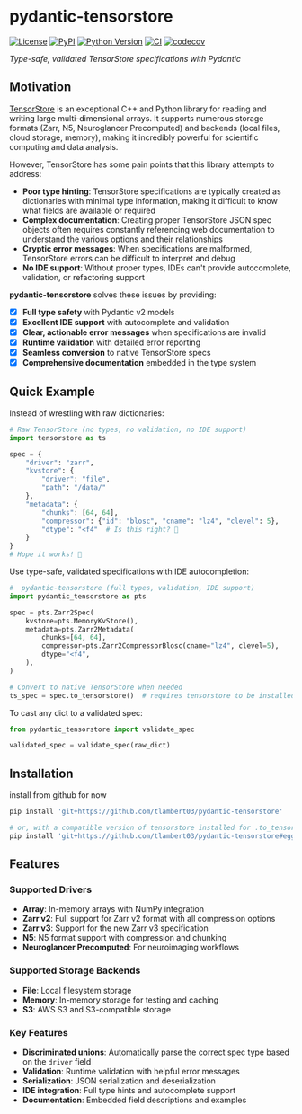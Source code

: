 # pydantic-tensorstore

[![License](https://img.shields.io/pypi/l/pydantic-tensorstore.svg?color=green)](https://github.com/tlambert03/pydantic-tensorstore/raw/main/LICENSE)
[![PyPI](https://img.shields.io/pypi/v/pydantic-tensorstore.svg?color=green)](https://pypi.org/project/pydantic-tensorstore)
[![Python Version](https://img.shields.io/pypi/pyversions/pydantic-tensorstore.svg?color=green)](https://python.org)
[![CI](https://github.com/tlambert03/pydantic-tensorstore/actions/workflows/ci.yml/badge.svg)](https://github.com/tlambert03/pydantic-tensorstore/actions/workflows/ci.yml)
[![codecov](https://codecov.io/gh/tlambert03/pydantic-tensorstore/branch/main/graph/badge.svg)](https://codecov.io/gh/tlambert03/pydantic-tensorstore)

*Type-safe, validated TensorStore specifications with Pydantic*

## Motivation

[TensorStore](https://github.com/google/tensorstore) is an exceptional C++ and
Python library for reading and writing large multi-dimensional arrays. It
supports numerous storage formats (Zarr, N5, Neuroglancer Precomputed) and
backends (local files, cloud storage, memory), making it incredibly powerful for
scientific computing and data analysis.

However, TensorStore has some pain points that this library attempts to address:

- **Poor type hinting**: TensorStore specifications are typically created as
  dictionaries with minimal type information, making it difficult to know what
  fields are available or required
- **Complex documentation**: Creating proper TensorStore JSON spec objects often
  requires constantly referencing web documentation to understand the various
  options and their relationships
- **Cryptic error messages**: When specifications are malformed, TensorStore
  errors can be difficult to interpret and debug
- **No IDE support**: Without proper types, IDEs can't provide autocomplete,
  validation, or refactoring support

**pydantic-tensorstore** solves these issues by providing:

- [x] **Full type safety** with Pydantic v2 models
- [x] **Excellent IDE support** with autocomplete and validation
- [x] **Clear, actionable error messages** when specifications are invalid
- [x] **Runtime validation** with detailed error reporting
- [x] **Seamless conversion** to native TensorStore specs
- [x] **Comprehensive documentation** embedded in the type system

## Quick Example

Instead of wrestling with raw dictionaries:

```python
# Raw TensorStore (no types, no validation, no IDE support)
import tensorstore as ts

spec = {
    "driver": "zarr",
    "kvstore": {
        "driver": "file",
        "path": "/data/"
    },
    "metadata": {
        "chunks": [64, 64],
        "compressor": {"id": "blosc", "cname": "lz4", "clevel": 5},
        "dtype": "<f4"  # Is this right? 🤔
    }
}
# Hope it works! 🤞
```

Use type-safe, validated specifications with IDE autocompletion:

```python
#  pydantic-tensorstore (full types, validation, IDE support)
import pydantic_tensorstore as pts

spec = pts.Zarr2Spec(
    kvstore=pts.MemoryKvStore(),
    metadata=pts.Zarr2Metadata(
        chunks=[64, 64],
        compressor=pts.Zarr2CompressorBlosc(cname="lz4", clevel=5),
        dtype="<f4",
    ),
)

# Convert to native TensorStore when needed
ts_spec = spec.to_tensorstore()  # requires tensorstore to be installed
```

To cast any dict to a validated spec:

```python
from pydantic_tensorstore import validate_spec

validated_spec = validate_spec(raw_dict)
```

## Installation

install from github for now

```bash
pip install 'git+https://github.com/tlambert03/pydantic-tensorstore'

# or, with a compatible version of tensorstore installed for .to_tensorstore() support
pip install 'git+https://github.com/tlambert03/pydantic-tensorstore#egg=pydantic-tensorstore[tensorstore]'
```

## Features

### Supported Drivers

- **Array**: In-memory arrays with NumPy integration
- **Zarr v2**: Full support for Zarr v2 format with all compression options
- **Zarr v3**: Support for the new Zarr v3 specification
- **N5**: N5 format support with compression and chunking
- **Neuroglancer Precomputed**: For neuroimaging workflows

### Supported Storage Backends

- **File**: Local filesystem storage
- **Memory**: In-memory storage for testing and caching
- **S3**: AWS S3 and S3-compatible storage

### Key Features

- **Discriminated unions**: Automatically parse the correct spec type based on
  the `driver` field
- **Validation**: Runtime validation with helpful error messages
- **Serialization**: JSON serialization and deserialization
- **IDE integration**: Full type hints and autocomplete support
- **Documentation**: Embedded field descriptions and examples
